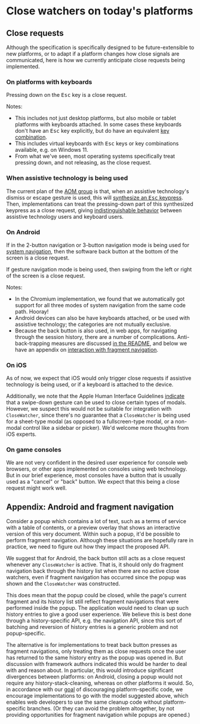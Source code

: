 # Close watchers on today's platforms

## Close requests

Although the specification is specifically designed to be future-extensible to new platforms, or to adapt if a platform changes how close signals are communicated, here is how we currently anticipate close requests being implemented.

### On platforms with keyboards

Pressing down on the <kbd>Esc</kbd> key is a close request.

Notes:

* This includes not just desktop platforms, but also mobile or tablet platforms with keyboards attached. In some cases these keyboards don't have an <kbd>Esc</kbd> key explicitly, but do have an equivalent [key combination](https://osxdaily.com/2019/04/12/how-type-escape-key-ipad/).
* This includes virtual keyboards with <kbd>Esc</kbd> keys or key combinations available, e.g. on Windows 11.
* From what we've seen, most operating systems specifically treat pressing down, and not releasing, as the close request.

### When assistive technology is being used

The current plan of the [AOM group](https://github.com/WICG/aom) is that, when an assistive technology's dismiss or escape gesture is used, this will [synthesize an <kbd>Esc</kbd> keypress](https://github.com/WICG/aom/blob/gh-pages/explainer.md#user-action-events-from-assistive-technology). Then, implementations can treat the pressing-down part of this synthesized keypress as a close request, giving [indistinguishable behavior](https://w3ctag.github.io/design-principles/#do-not-expose-use-of-assistive-tech) between assistive technology users and keyboard users.

### On Android

If in the 2-button navigation or 3-button navigation mode is being used for [system navigation](https://support.google.com/android/answer/9079644?hl=en), then the software back button at the bottom of the screen is a close request.

If gesture navigation mode is being used, then swiping from the left or right of the screen is a close request.

Notes:

* In the Chromium implementation, we found that we automatically got support for all three modes of system navigation from the same code path. Hooray!
* Android devices can also be have keyboards attached, or be used with assistive technology; the categories are not mutually exclusive.
* Because the back button is also used, in web apps, for navigating through the session history, there are a number of complications. Anti-back-trapping measures are discussed [in the README](./README.md#abuse-analysis), and below we have an appendix on [interaction with fragment navigation](#appendix-android-and-fragment-navigation).

### On iOS

As of now, we expect that iOS would only trigger close requests if assistive technology is being used, or if a keyboard is attached to the device.

Additionally, we note that the Apple Human Interface Guidelines [indicate](https://developer.apple.com/design/human-interface-guidelines/ios/app-architecture/modality/) that a swipe-down gesture can be used to close certain types of modals. However, we suspect this would not be suitable for integration with `CloseWatcher`, since there's no guarantee that a `CloseWatcher` is being used for a sheet-type modal (as opposed to a fullscreen-type modal, or a non-modal control like a sidebar or picker). We'd welcome more thoughts from iOS experts.

### On game consoles

We are not very confident in the desired user experience for console web browsers, or other apps implemented on consoles using web technology. But in our brief experience, most consoles have a button that is usually used as a "cancel" or "back" button. We expect that this being a close request might work well.

## Appendix: Android and fragment navigation

Consider a popup which contains a lot of text, such as a terms of service with a table of contents, or a preview overlay that shows an interactive version of this very document. Within such a popup, it'd be possible to perform fragment navigation. Although these situations are hopefully rare in practice, we need to figure out how they impact the proposed API.

We suggest that for Android, the back button still acts as a close request whenever any `CloseWatcher` is active. That is, it should only do fragment navigation back through the history list when there are no active close watchers, even if fragment navigation has occurred since the popup was shown and the `CloseWatcher` was constructed.

This does mean that the popup could be closed, while the page's current fragment and its history list still reflect fragment navigations that were performed inside the popup. The application would need to clean up such history entries to give a good user experience. We believe this is best done through a history-specific API, e.g. the navigation API, since this sort of batching and reversion of history entries is a generic problem and not popup-specific.

The alternative is for implementations to treat back button presses as fragment navigations, only treating them as close requests once the user has returned to the same history entry as the popup was opened in. But discussion with framework authors indicated this would be harder to deal with and reason about. In particular, this would introduce significant divergences between platforms: on Android, closing a popup would not require any history-stack-cleaning, whereas on other platforms it would. So, in accordance with our [goal](./README.md#goals) of discouraging platform-specific code, we encourage implementations to go with the model suggested above, which enables web developers to use the same cleanup code without platform-specific branches. (Or they can avoid the problem altogether, by not providing opportunities for fragment navigation while popups are opened.)
